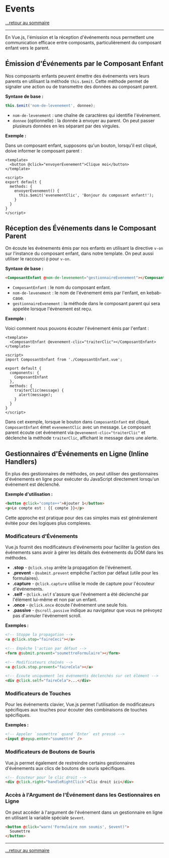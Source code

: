 # Events

[...retour au sommaire](../sommaire.md)

---

En Vue.js, l'émission et la réception d'événements nous permettent une communication efficace entre composants, particulièrement du composant enfant vers le parent.

## Émission d'Événements par le Composant Enfant

Nos composants enfants peuvent émettre des événements vers leurs parents en utilisant la méthode `this.$emit`. Cette méthode permet de signaler une action ou de transmettre des données au composant parent.

**Syntaxe de base :**

```javascript
this.$emit('nom-de-levenement', donnee);
```

- `nom-de-levenement` : une chaîne de caractères qui identifie l'événement.
- `donnee` (optionnelle) : la donnée à envoyer au parent. On peut passer plusieurs données en les séparant par des virgules.

**Exemple :**

Dans un composant enfant, supposons qu'un bouton, lorsqu'il est cliqué, doive informer le composant parent :

```vue
<template>
  <button @click="envoyerEvenement">Clique moi</button>
</template>

<script>
export default {
  methods: {
    envoyerEvenement() {
      this.$emit('evenementClic', 'Bonjour du composant enfant!');
    }
  }
}
</script>
```

## Réception des Événements dans le Composant Parent

On écoute les événements émis par nos enfants en utilisant la directive `v-on` sur l'instance du composant enfant, dans notre template. On peut aussi utiliser le raccourci `@` pour `v-on`.

**Syntaxe de base :**

```html
<ComposantEnfant @nom-de-levenement="gestionnaireEvenement"></ComposantEnfant>
```

- `ComposantEnfant` : le nom du composant enfant.
- `nom-de-levenement` : le nom de l'événement émis par l'enfant, en kebab-case.
- `gestionnaireEvenement` : la méthode dans le composant parent qui sera appelée lorsque l'événement est reçu.

**Exemple :**

Voici comment nous pouvons écouter l'événement émis par l'enfant :

```vue
<template>
  <ComposantEnfant @evenement-clic="traiterClic"></ComposantEnfant>
</template>

<script>
import ComposantEnfant from './ComposantEnfant.vue';

export default {
  components: {
    ComposantEnfant
  },
  methods: {
    traiterClic(message) {
      alert(message);
    }
  }
}
</script>
```

Dans cet exemple, lorsque le bouton dans `ComposantEnfant` est cliqué, `ComposantEnfant` émet `evenementClic` avec un message. Le composant parent écoute cet événement via `@evenement-clic="traiterClic"` et déclenche la méthode `traiterClic`, affichant le message dans une alerte.


## Gestionnaires d'Événements en Ligne (Inline Handlers)

En plus des gestionnaires de méthodes, on peut utiliser des gestionnaires d'événements en ligne pour exécuter du JavaScript directement lorsqu'un événement est déclenché.

**Exemple d'utilisation :**

```html
<button @click="compte++">Ajouter 1</button>
<p>Le compte est : {{ compte }}</p>
```

Cette approche est pratique pour des cas simples mais est généralement évitée pour des logiques plus complexes.

### Modificateurs d'Événements

Vue.js fournit des modificateurs d'événements pour faciliter la gestion des événements sans avoir à gérer les détails des événements du DOM dans les méthodes.

- **.stop** - `@click.stop` arrête la propagation de l'événement.
- **.prevent** - `@submit.prevent` empêche l'action par défaut (utile pour les formulaires).
- **.capture** - `@click.capture` utilise le mode de capture pour l'écouteur d'événements.
- **.self** - `@click.self` s'assure que l'événement a été déclenché par l'élément lui-même et non par un enfant.
- **.once** - `@click.once` écoute l'événement une seule fois.
- **.passive** - `@scroll.passive` indique au navigateur que vous ne prévoyez pas d'annuler l'événement scroll.

**Exemples :**

```html
<!-- Stoppe la propagation -->
<a @click.stop="faireCeci"></a>

<!-- Empêche l'action par défaut -->
<form @submit.prevent="soumettreFormulaire"></form>

<!-- Modificateurs chaînés -->
<a @click.stop.prevent="faireCela"></a>

<!-- Écoute uniquement les événements déclenchés sur cet élément -->
<div @click.self="faireCela">...</div>
```

### Modificateurs de Touches

Pour les événements clavier, Vue.js permet l'utilisation de modificateurs spécifiques aux touches pour écouter des combinaisons de touches spécifiques.

**Exemples :**

```html
<!-- Appeler `soumettre` quand `Enter` est pressé -->
<input @keyup.enter="soumettre" />
```

### Modificateurs de Boutons de Souris

Vue.js permet également de restreindre certains gestionnaires d'événements aux clics de boutons de souris spécifiques.

```html
<!-- Écouteur pour le clic droit -->
<div @click.right="handleRightClick">Clic droit ici</div>
```

### Accès à l'Argument de l'Événement dans les Gestionnaires en Ligne

On peut accéder à l'argument de l'événement dans un gestionnaire en ligne en utilisant la variable spéciale `$event`.

```html
<button @click="warn('Formulaire non soumis', $event)">
  Soumettre
</button>
```

---

[...retour au sommaire](../sommaire.md)
